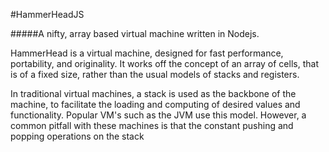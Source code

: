 #HammerHeadJS

#####A nifty, array based virtual machine written in Nodejs.

HammerHead is a virtual machine, designed for fast performance, portability, and originality. It works off the concept of an
array of cells, that is of a fixed size, rather than the usual models of stacks and registers. 

In traditional virtual machines, a stack is used as the backbone of the machine, to facilitate the loading and computing of desired values and functionality. Popular VM's such as the JVM use this model. However, a common pitfall with these machines is that the constant pushing and popping operations on the stack